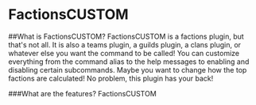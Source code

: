 # FactionsCUSTOM

##What is FactionsCUSTOM?
FactionsCUSTOM is a factions plugin, but that's not all. It is also a teams plugin, a guilds plugin, a clans plugin, or whatever else you want the command to be called! You can customize everything from the command alias to the help messages to enabling and disabling certain subcommands. Maybe you want to change how the top factions are calculated! No problem, this plugin has your back!

###What are the features?
FactionsCUSTOM
